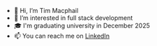 - 👋 Hi, I’m Tim Macphail
- 👀 I’m interested in full stack development
- 🎓 I'm graduating university in December 2025
- 📫 You can reach me on [LinkedIn](https://www.linkedin.com/in/timothy-macphail)
